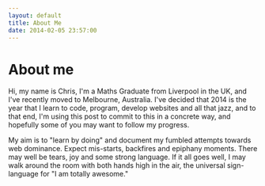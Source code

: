 ```yaml
---
layout: default
title: About Me
date: 2014-02-05 23:57:00
---
```


# About me

Hi, my name is Chris, I'm a Maths Graduate from Liverpool in the UK, and I've recently moved to Melbourne, Australia. I've decided that 2014 is the year that I learn to code, program, develop websites and all that jazz, and to that end, I'm using this post to commit to this in a concrete way, and hopefully some of you may want to follow my progress.

My aim is to "learn by doing" and document my fumbled attempts towards web dominance. Expect mis-starts, backfires and epiphany moments. There may well be tears, joy and some strong language. If it all goes well, I may walk around the room with both hands high in the air, the universal sign-language for "I am totally awesome."